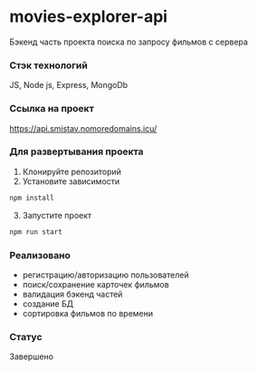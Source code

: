 # movies-explorer-api

Бэкенд часть проекта поиска по запросу фильмов с сервера

### Стэк технологий

JS, Node js, Express, MongoDb

### Ссылка на проект

https://api.smistav.nomoredomains.icu/

### Для развертывания проекта

1. Клонируйте репозиторий
2. Установите зависимости

```sh
npm install
```

3. Запустите проект

```sh
npm run start
```

### Реализовано

- регистрацию/авторизацию пользователей
- поиск/сохранение карточек фильмов
- валидация бэкенд частей
- создание БД
- сортировка фильмов по времени

### Статус

Завершено
